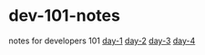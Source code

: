 # dev-101-notes
notes for developers 101
[day-1](C:\Users\great\documents\alchemy\dev-101\dev-101-notes\day-1\notes.md)
[day-2](day-2\notes.md)
[day-3](day-3\notes.md)
[day-4](day-4\notes.md)
